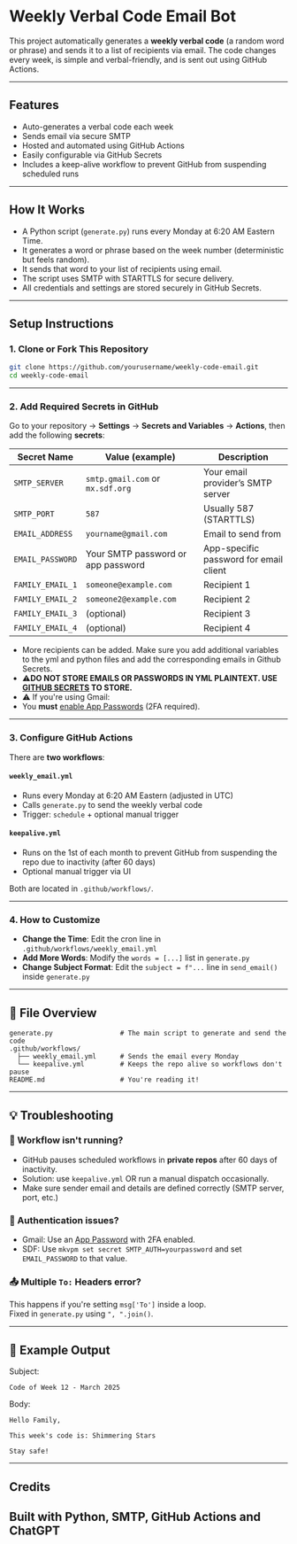 # Weekly Verbal Code Email Bot

This project automatically generates a **weekly verbal code** (a random word or phrase) and sends it to a list of recipients via email. The code changes every week, is simple and verbal-friendly, and is sent out using GitHub Actions.

---

## Features

- Auto-generates a verbal code each week
- Sends email via secure SMTP
- Hosted and automated using GitHub Actions
- Easily configurable via GitHub Secrets
- Includes a keep-alive workflow to prevent GitHub from suspending scheduled runs

---

## How It Works

- A Python script (`generate.py`) runs every Monday at 6:20 AM Eastern Time.
- It generates a word or phrase based on the week number (deterministic but feels random).
- It sends that word to your list of recipients using email.
- The script uses SMTP with STARTTLS for secure delivery.
- All credentials and settings are stored securely in GitHub Secrets.

---

## Setup Instructions

### 1. **Clone or Fork This Repository**

```bash
git clone https://github.com/yourusername/weekly-code-email.git
cd weekly-code-email
```

---

### 2. **Add Required Secrets in GitHub**

Go to your repository → **Settings** → **Secrets and Variables** → **Actions**, then add the following **secrets**:

| Secret Name        | Value (example)                     | Description                                 |
|--------------------|-------------------------------------|---------------------------------------------|
| `SMTP_SERVER`      | `smtp.gmail.com` or `mx.sdf.org`    | Your email provider’s SMTP server           |
| `SMTP_PORT`        | `587`                               | Usually 587 (STARTTLS)                      |
| `EMAIL_ADDRESS`    | `yourname@gmail.com` | Email to send from               |
| `EMAIL_PASSWORD`   | Your SMTP password or app password  | App-specific password for email client      |
| `FAMILY_EMAIL_1`   | `someone@example.com`               | Recipient 1                                 |
| `FAMILY_EMAIL_2`   | `someone2@example.com`              | Recipient 2                                 |
| `FAMILY_EMAIL_3`   | (optional)                          | Recipient 3                                 |
| `FAMILY_EMAIL_4`   | (optional)                          | Recipient 4                                 |

- More recipients can be added. Make sure you add additional variables to the yml and python files and add the corresponding emails in Github Secrets.
- ⚠️**DO NOT STORE EMAILS OR PASSWORDS IN YML PLAINTEXT. USE [GITHUB SECRETS](https://docs.github.com/en/actions/security-for-github-actions/security-guides/using-secrets-in-github-actions) TO STORE.**
- ⚠️ If you're using Gmail:  
- You **must** [enable App Passwords](https://support.google.com/accounts/answer/185833) (2FA required).  

---

### 3. **Configure GitHub Actions**

There are **two workflows**:

#### `weekly_email.yml`

- Runs every Monday at 6:20 AM Eastern (adjusted in UTC)
- Calls `generate.py` to send the weekly verbal code
- Trigger: `schedule` + optional manual trigger

#### `keepalive.yml`

- Runs on the 1st of each month to prevent GitHub from suspending the repo due to inactivity (after 60 days)
- Optional manual trigger via UI

Both are located in `.github/workflows/`.

---

### 4. **How to Customize**

- **Change the Time**: Edit the cron line in `.github/workflows/weekly_email.yml`
- **Add More Words**: Modify the `words = [...]` list in `generate.py`
- **Change Subject Format**: Edit the `subject = f"...` line in `send_email()` inside `generate.py`

---

## 📎 File Overview

```
generate.py                 # The main script to generate and send the code
.github/workflows/
  ├── weekly_email.yml      # Sends the email every Monday
  └── keepalive.yml         # Keeps the repo alive so workflows don't pause
README.md                   # You're reading it!
```

---

## 💡 Troubleshooting

### 🛑 Workflow isn't running?
- GitHub pauses scheduled workflows in **private repos** after 60 days of inactivity.  
- Solution: use `keepalive.yml` OR run a manual dispatch occasionally.
- Make sure sender email and details are defined correctly (SMTP server, port, etc.)

### 🔐 Authentication issues?
- Gmail: Use an [App Password](https://support.google.com/accounts/answer/185833) with 2FA enabled.
- SDF: Use `mkvpm set secret SMTP_AUTH=yourpassword` and set `EMAIL_PASSWORD` to that value.

### 📤 Multiple `To:` Headers error?
This happens if you're setting `msg['To']` inside a loop.  
Fixed in `generate.py` using `", ".join()`.

---

## 🧙 Example Output

Subject:  
```
Code of Week 12 - March 2025
```

Body:
```
Hello Family,

This week's code is: Shimmering Stars

Stay safe!
```

---

## Credits

Built with Python, SMTP, GitHub Actions and ChatGPT
---
